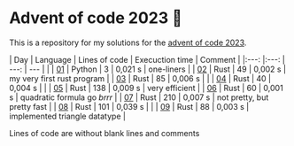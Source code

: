 # Advent of code 2023 :christmas_tree:
This is a repository for my solutions for the [advent of code 2023](https://adventofcode.com/2023).

<!-- table begin -->
| Day      | Language | Lines of code | Execuction time | Comment                       |
|:---:     |:---:     | ---:          | ---             |                               |
| [01](01) | Python   | 3             | 0,021 s         | one-liners                    |
| [02](02) | Rust     | 49            | 0,002 s         | my very first rust program    |
| [03](03) | Rust     | 85            | 0,006 s         |                               |
| [04](04) | Rust     | 40            | 0,004 s         |                               |
| [05](05) | Rust     | 138           | 0,009 s         | very efficient                |
| [06](06) | Rust     | 60            | 0,001 s         | quadratic formula go *brrr*   |
| [07](07) | Rust     | 210           | 0,007 s         | not pretty, but pretty fast   |
| [08](08) | Rust     | 101           | 0,039 s         |                               |
| [09](09) | Rust     | 88            | 0,003 s         | implemented triangle datatype |

 Lines of code are without blank lines and comments
